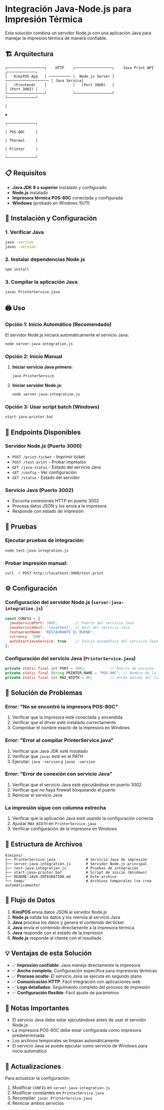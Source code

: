# Integración Java-Node.js para Impresión Térmica

Esta solución combina un servidor Node.js con una aplicación Java para manejar la impresión térmica de manera confiable.

## 🏗️ Arquitectura

```
┌─────────────────┐    HTTP    ┌─────────────────┐    Java Print API    ┌─────────────┐
│   KimiPOS App   │ ────────── │  Node.js Server │ ──────────────────── │ Java Service│
│   (Frontend)    │            │   (Port 3000)   │                      │ (Port 3002) │
└─────────────────┘            └─────────────────┘                      └─────────────┘
                                                                                │
                                                                                ▼
                                                                        ┌─────────────┐
                                                                        │ POS-80C     │
                                                                        │ Thermal     │
                                                                        │ Printer     │
                                                                        └─────────────┘
```

## 📋 Requisitos

- **Java JDK 8 o superior** instalado y configurado
- **Node.js** instalado
- **Impresora térmica POS-80C** conectada y configurada
- **Windows** (probado en Windows 10/11)

## 🚀 Instalación y Configuración

### 1. Verificar Java
```bash
java -version
javac -version
```

### 2. Instalar dependencias Node.js
```bash
npm install
```

### 3. Compilar la aplicación Java
```bash
javac PrinterService.java
```

## 🖨️ Uso

### Opción 1: Inicio Automático (Recomendado)

El servidor Node.js iniciará automáticamente el servicio Java:

```bash
node server-java-integration.js
```

### Opción 2: Inicio Manual

1. **Iniciar servicio Java primero:**
   ```bash
   java PrinterService
   ```

2. **Iniciar servidor Node.js:**
   ```bash
   node server-java-integration.js
   ```

### Opción 3: Usar script batch (Windows)

```bash
start-java-printer.bat
```

## 📡 Endpoints Disponibles

### Servidor Node.js (Puerto 3000)

- `POST /print-ticket` - Imprimir ticket
- `POST /test-print` - Probar impresión
- `GET /java-status` - Estado del servicio Java
- `GET /config` - Ver configuración
- `GET /status` - Estado del servidor

### Servicio Java (Puerto 3002)

- Escucha conexiones HTTP en puerto 3002
- Procesa datos JSON y los envía a la impresora
- Responde con estado de impresión

## 🧪 Pruebas

### Ejecutar pruebas de integración:
```bash
node test-java-integration.js
```

### Probar impresión manual:
```bash
curl -X POST http://localhost:3000/test-print
```

## ⚙️ Configuración

### Configuración del servidor Node.js (`server-java-integration.js`)

```javascript
const CONFIG = {
  javaServicePort: 3002,        // Puerto del servicio Java
  javaServiceHost: 'localhost', // Host del servicio Java
  restaurantName: 'RESTAURANTE EL BUENO',
  currency: 'EUR',
  autoStartJavaService: true    // Inicio automático del servicio Java
};
```

### Configuración del servicio Java (`PrinterService.java`)

```java
private static final int PORT = 3002;           // Puerto de escucha
private static final String PRINTER_NAME = "POS-80C"; // Nombre de la impresora
private static final int MAX_WIDTH = 80;        // Ancho máximo del ticket
```

## 🔧 Solución de Problemas

### Error: "No se encontró la impresora POS-80C"

1. Verificar que la impresora esté conectada y encendida
2. Verificar que el driver esté instalado correctamente
3. Comprobar el nombre exacto de la impresora en Windows

### Error: "Error al compilar PrinterService.java"

1. Verificar que Java JDK esté instalado
2. Verificar que `javac` esté en el PATH
3. Ejecutar: `java -version` y `javac -version`

### Error: "Error de conexión con servicio Java"

1. Verificar que el servicio Java esté ejecutándose en puerto 3002
2. Verificar que no haya firewall bloqueando el puerto
3. Reiniciar el servicio Java

### La impresión sigue con columna estrecha

1. Verificar que la aplicación Java esté usando la configuración correcta
2. Ajustar `MAX_WIDTH` en `PrinterService.java`
3. Verificar configuración de la impresora en Windows

## 📁 Estructura de Archivos

```
kimipos/
├── PrinterService.java              # Servicio Java de impresión
├── server-java-integration.js       # Servidor Node.js principal
├── test-java-integration.js         # Pruebas de integración
├── start-java-printer.bat           # Script de inicio (Windows)
├── README-JAVA-INTEGRATION.md       # Este archivo
└── temp/                            # Archivos temporales (se crea automáticamente)
```

## 🔄 Flujo de Datos

1. **KimiPOS** envía datos JSON al servidor Node.js
2. **Node.js** valida los datos y los reenvía al servicio Java
3. **Java** procesa los datos y genera el contenido del ticket
4. **Java** envía el contenido directamente a la impresora térmica
5. **Java** responde con el estado de la impresión
6. **Node.js** responde al cliente con el resultado

## 💡 Ventajas de esta Solución

- ✅ **Impresión confiable**: Java maneja directamente la impresora
- ✅ **Ancho completo**: Configuración específica para impresoras térmicas
- ✅ **Proceso oculto**: El servicio Java se ejecuta en segundo plano
- ✅ **Comunicación HTTP**: Fácil integración con aplicaciones web
- ✅ **Logs detallados**: Seguimiento completo del proceso de impresión
- ✅ **Configuración flexible**: Fácil ajuste de parámetros

## 🚨 Notas Importantes

- El servicio Java debe estar ejecutándose antes de usar el servidor Node.js
- La impresora POS-80C debe estar configurada como impresora predeterminada
- Los archivos temporales se limpian automáticamente
- El servicio Java se puede ejecutar como servicio de Windows para inicio automático

## 🔄 Actualizaciones

Para actualizar la configuración:

1. Modificar `CONFIG` en `server-java-integration.js`
2. Modificar constantes en `PrinterService.java`
3. Recompilar: `javac PrinterService.java`
4. Reiniciar ambos servicios

